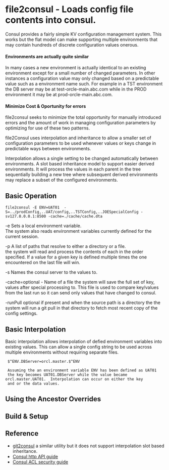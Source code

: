 # file2consul - Loads config file contents into consul. 

Consul provides a fairly simple KV configuration management system.  This works but the flat model can make supporting multiple environments that may contain hundreds of discrete configuration values onerous.  
#### Environments are actually quite similar
In many cases a new environment is actually identical to an existing environment except for a small number of changed parameters. In other instances a configuration value may only changed based on a predictable value such as a environment name such. For example in a TST environment the DB server may be at test-orcle-main.abc.com while in the PROD environment it may be at prod-orcle-main.abc.com. 
#### Minimize Cost & Oportunity for errors 
file2consul seeks to minimize the total opportunity for manually introduced errors and the amount of work in managing configuration parameters by optimizing for use of these two patterns.  

file2Consul uses interpolation and inheritance to allow a smaller set of configuration parameters to be used whenever values or keys change in predictable ways between environments. 

Interpolation allows a single setting 
to be changed automatically between 
environments.  A slot based inheritance model to
support easier derived environments.   It will
process the values in each parent in the tree 
sequentially building a new tree where subsequent 
derived environments may replace a subset of
the configured environments.


## Basic Operation

    file2consul -E ENV=UAT01  -S=../prodConfig,..UAT/config,..TSTConfig,..JOESpecialConfig -sv127.0.0.0.1:8500 -cache=./cache/cache.dta
  -e Sets a local environment variable.  
    The system also reads environment variables currently defined for the current session.
    
  -p A list of paths that resolve to either a directory or a file.  
     the system will read and process the contents of each in the order
     specified.  If a value for a given key is defined multiple times
     the one encountered on the last file will win.
     
  -s Names the consul server to the values to.
  
  -cache=optional - Name of a file the system will save the full set of key, values after special processing
       to.   This file is used to compare key/values from the last run so it can send only values
       that have changed to consul. 
 
 -runPull optional if present and when the source path is a directory the the system will run a git pull in that directory to fetch most recent copy of the config settings.

## Basic Interpolation
Basic interpolation allows interpolation of defied environment variables into existing values.  This can allow a single config 
string to be used across multiple environments without requiring separate files.

     $^ENV.DBServer=orcl.master.$^ENV
     
     Assuming the an environment variable ENV has been defined as UAT01
     the key becomes UAT01.DBServer while the value became orcl.master.UAT01.  Interpolation can occur on either the key
     and or the data values.

## Using the Ancestor Overrides


## Build & Setup

## Reference

* [git2consul](https://github.com/breser/git2consul) a similar utility but it does not support interpolation slot based inheritance.
* [Consul http API guide](https://www.consul.io/api/index.html) 
* [Consul ACL security guide](https://www.consul.io/docs/guides/acl.html) 
